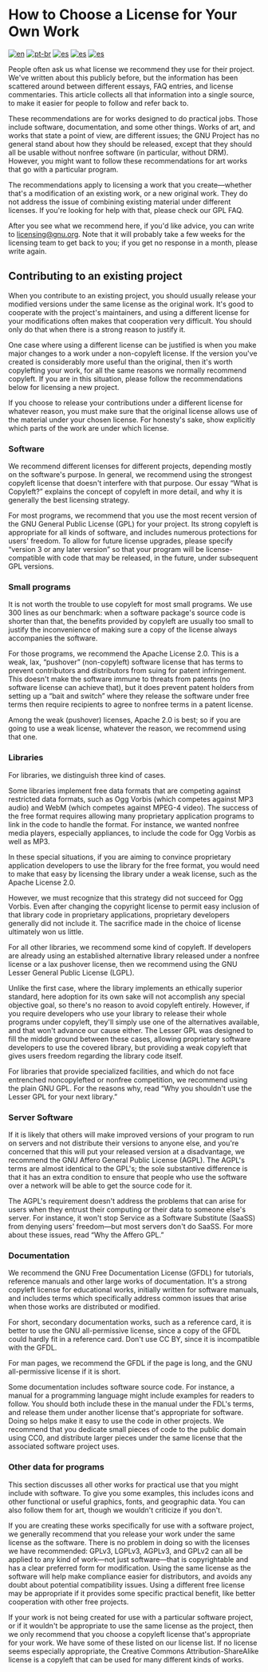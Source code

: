 # How to Choose a License for Your Own Work
[![en](https://img.shields.io/badge/lang-en-red.svg)](https://github.com/sinabek/licences/blob/main/README.md)
[![pt-br](https://img.shields.io/badge/lang-pt--br-green.svg)](https://github.com/sinabek/licences/blob/main/README.pt.md)
[![es](https://img.shields.io/badge/lang-es-yellow.svg)](https://github.com/sinabek/licences/blob/main/README.es.md)
[![es](https://img.shields.io/badge/lang-es-yellow.svg)](https://github.com/sinabek/licences/blob/main/README.fr.md)
[![es](https://img.shields.io/badge/lang-es-yellow.svg)](https://github.com/sinabek/licences/blob/main/README.de.md)


People often ask us what license we recommend they use for their project. We've written about this publicly before, but the information has been scattered around between different essays, FAQ entries, and license commentaries. This article collects all that information into a single source, to make it easier for people to follow and refer back to.


These recommendations are for works designed to do practical jobs. Those include software, documentation, and some other things. Works of art, and works that state a point of view, are different issues; the GNU Project has no general stand about how they should be released, except that they should all be usable without nonfree software (in particular, without DRM). However, you might want to follow these recommendations for art works that go with a particular program.


The recommendations apply to licensing a work that you create—whether that's a modification of an existing work, or a new original work. They do not address the issue of combining existing material under different licenses. If you're looking for help with that, please check our GPL FAQ.

After you see what we recommend here, if you'd like advice, you can write to <licensing@gnu.org>. Note that it will probably take a few weeks for the licensing team to get back to you; if you get no response in a month, please write again.


## Contributing to an existing project


When you contribute to an existing project, you should usually release your modified versions under the same license as the original work. It's good to cooperate with the project's maintainers, and using a different license for your modifications often makes that cooperation very difficult. You should only do that when there is a strong reason to justify it.


One case where using a different license can be justified is when you make major changes to a work under a non-copyleft license. If the version you've created is considerably more useful than the original, then it's worth copylefting your work, for all the same reasons we normally recommend copyleft. If you are in this situation, please follow the recommendations below for licensing a new project.


If you choose to release your contributions under a different license for whatever reason, you must make sure that the original license allows use of the material under your chosen license. For honesty's sake, show explicitly which parts of the work are under which license.


### Software


We recommend different licenses for different projects, depending mostly on the software's purpose. In general, we recommend using the strongest copyleft license that doesn't interfere with that purpose. Our essay “What is Copyleft?” explains the concept of copyleft in more detail, and why it is generally the best licensing strategy.


For most programs, we recommend that you use the most recent version of the GNU General Public License (GPL) for your project. Its strong copyleft is appropriate for all kinds of software, and includes numerous protections for users' freedom. To allow for future license upgrades, please specify “version 3 or any later version” so that your program will be license-compatible with code that may be released, in the future, under subsequent GPL versions.


### Small programs


It is not worth the trouble to use copyleft for most small programs. We use 300 lines as our benchmark: when a software package's source code is shorter than that, the benefits provided by copyleft are usually too small to justify the inconvenience of making sure a copy of the license always accompanies the software.


For those programs, we recommend the Apache License 2.0. This is a weak, lax, “pushover” (non-copyleft) software license that has terms to prevent contributors and distributors from suing for patent infringement. This doesn't make the software immune to threats from patents (no software license can achieve that), but it does prevent patent holders from setting up a “bait and switch” where they release the software under free terms then require recipients to agree to nonfree terms in a patent license.


Among the weak (pushover) licenses, Apache 2.0 is best; so if you are going to use a weak license, whatever the reason, we recommend using that one.


###  Libraries


For libraries, we distinguish three kind of cases.


Some libraries implement free data formats that are competing against restricted data formats, such as Ogg Vorbis (which competes against MP3 audio) and WebM (which competes against MPEG-4 video). The success of the free format requires allowing many proprietary application programs to link in the code to handle the format. For instance, we wanted nonfree media players, especially appliances, to include the code for Ogg Vorbis as well as MP3.


In these special situations, if you are aiming to convince proprietary application developers to use the library for the free format, you would need to make that easy by licensing the library under a weak license, such as the Apache License 2.0.


However, we must recognize that this strategy did not succeed for Ogg Vorbis. Even after changing the copyright license to permit easy inclusion of that library code in proprietary applications, proprietary developers generally did not include it. The sacrifice made in the choice of license ultimately won us little.


For all other libraries, we recommend some kind of copyleft. If developers are already using an established alternative library released under a nonfree license or a lax pushover license, then we recommend using the GNU Lesser General Public License (LGPL).


Unlike the first case, where the library implements an ethically superior standard, here adoption for its own sake will not accomplish any special objective goal, so there's no reason to avoid copyleft entirely. However, if you require developers who use your library to release their whole programs under copyleft, they'll simply use one of the alternatives available, and that won't advance our cause either. The Lesser GPL was designed to fill the middle ground between these cases, allowing proprietary software developers to use the covered library, but providing a weak copyleft that gives users freedom regarding the library code itself.


For libraries that provide specialized facilities, and which do not face entrenched noncopylefted or nonfree competition, we recommend using the plain GNU GPL. For the reasons why, read “Why you shouldn't use the Lesser GPL for your next library.”


### Server Software


If it is likely that others will make improved versions of your program to run on servers and not distribute their versions to anyone else, and you're concerned that this will put your released version at a disadvantage, we recommend the GNU Affero General Public License (AGPL). The AGPL's terms are almost identical to the GPL's; the sole substantive difference is that it has an extra condition to ensure that people who use the software over a network will be able to get the source code for it.


The AGPL's requirement doesn't address the problems that can arise for users when they entrust their computing or their data to someone else's server. For instance, it won't stop Service as a Software Substitute (SaaSS) from denying users' freedom—but most servers don't do SaaSS. For more about these issues, read “Why the Affero GPL.”


### Documentation


We recommend the GNU Free Documentation License (GFDL) for tutorials, reference manuals and other large works of documentation. It's a strong copyleft license for educational works, initially written for software manuals, and includes terms which specifically address common issues that arise when those works are distributed or modified.


For short, secondary documentation works, such as a reference card, it is better to use the GNU all-permissive license, since a copy of the GFDL could hardly fit in a reference card. Don't use CC BY, since it is incompatible with the GFDL.


For man pages, we recommend the GFDL if the page is long, and the GNU all-permissive license if it is short.


Some documentation includes software source code. For instance, a manual for a programming language might include examples for readers to follow. You should both include these in the manual under the FDL's terms, and release them under another license that's appropriate for software. Doing so helps make it easy to use the code in other projects. We recommend that you dedicate small pieces of code to the public domain using CC0, and distribute larger pieces under the same license that the associated software project uses.


### Other data for programs


This section discusses all other works for practical use that you might include with software. To give you some examples, this includes icons and other functional or useful graphics, fonts, and geographic data. You can also follow them for art, though we wouldn't criticize if you don't.


If you are creating these works specifically for use with a software project, we generally recommend that you release your work under the same license as the software. There is no problem in doing so with the licenses we have recommended: GPLv3, LGPLv3, AGPLv3, and GPLv2 can all be applied to any kind of work—not just software—that is copyrightable and has a clear preferred form for modification. Using the same license as the software will help make compliance easier for distributors, and avoids any doubt about potential compatibility issues. Using a different free license may be appropriate if it provides some specific practical benefit, like better cooperation with other free projects.


If your work is not being created for use with a particular software project, or if it wouldn't be appropriate to use the same license as the project, then we only recommend that you choose a copyleft license that's appropriate for your work. We have some of these listed on our license list. If no license seems especially appropriate, the Creative Commons Attribution-ShareAlike license is a copyleft that can be used for many different kinds of works.